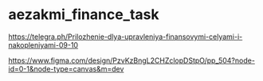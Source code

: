 # aezakmi_finance_task

https://telegra.ph/Prilozhenie-dlya-upravleniya-finansovymi-celyami-i-nakopleniyami-09-10

https://www.figma.com/design/PzvKzBngL2CHZclopDStpO/pp_504?node-id=0-1&node-type=canvas&m=dev